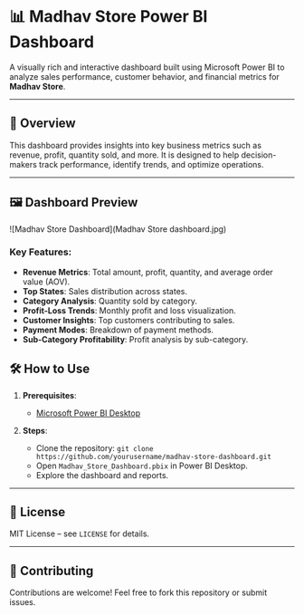 # 📊 Madhav Store Power BI Dashboard

A visually rich and interactive dashboard built using Microsoft Power BI to analyze sales performance, customer behavior, and financial metrics for **Madhav Store**.

---

## 🚀 Overview

This dashboard provides insights into key business metrics such as revenue, profit, quantity sold, and more. It is designed to help decision-makers track performance, identify trends, and optimize operations.

---

## 🖼️ Dashboard Preview

![Madhav Store Dashboard](Madhav Store dashboard.jpg)

### Key Features:
- **Revenue Metrics**: Total amount, profit, quantity, and average order value (AOV).
- **Top States**: Sales distribution across states.
- **Category Analysis**: Quantity sold by category.
- **Profit-Loss Trends**: Monthly profit and loss visualization.
- **Customer Insights**: Top customers contributing to sales.
- **Payment Modes**: Breakdown of payment methods.
- **Sub-Category Profitability**: Profit analysis by sub-category.


## 🛠️ How to Use

1. **Prerequisites**:
   - [Microsoft Power BI Desktop](https://powerbi.microsoft.com/desktop/)

2. **Steps**:
   - Clone the repository: `git clone https://github.com/yourusername/madhav-store-dashboard.git`
   - Open `Madhav_Store_Dashboard.pbix` in Power BI Desktop.
   - Explore the dashboard and reports.

---

## 📝 License

MIT License – see `LICENSE` for details.

---

## 🤝 Contributing

Contributions are welcome! Feel free to fork this repository or submit issues.
